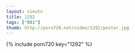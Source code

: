 ```yaml
--- 
layout: sieutv
title: 1292
tags: ["001"]
thumb: http://porn720.net/video/1292/poster.jpg
---
```

{% include porn720 key="1292" %} 

